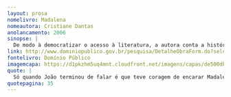 ```yaml
---
layout: prosa
nomelivro: Madalena
nomeautora: Cristiane Dantas
anolancamento: 2006
sinopse: |
  De modo à democratizar o acesso à literatura, a autora conta a história de sua personagem Madalena, que enfrenta a vida e é senhora de si, enquanto fala sobre as falhas humanas, como o orgulho e ganância, revelando as duras decisões da vida.
link: http://www.dominiopublico.gov.br/pesquisa/DetalheObraForm.do?select_action=&co_obra=50025
fontelivro: Domínio Público
imagemcapa: https://d1pkzhm5uq4mnt.cloudfront.net/imagens/capas/de500db2b21b386f2c61b159ab1a5fa5740b87e0.jpg
quote: |
  Só quando João terminou de falar é que teve coragem de encarar Madalena. Sentiu como se fosse se partir em dois com o olhar cortante que ela lhe cravou. Os olhos azuis eram os de sempre. Os mesmos daquele tempo em que eles, ainda crianças, corriam soltos pela fazenda. Mas aquele olhar ele não conhecia. Era doído e furioso ao mesmo tempo. Dava pena e medo.
quotepagina: 35
---
```

